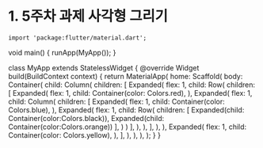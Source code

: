 # 1. 5주차 과제 사각형 그리기
  
    import 'package:flutter/material.dart';

  void main() {
    runApp(MyApp());
  }
  
  class MyApp extends StatelessWidget {
    @override
    Widget build(BuildContext context) {
      return MaterialApp(
        home: Scaffold(
          body: Container(
            child: Column(
              children: [
                Expanded(
                  flex: 1,
                  child: Row(
                    children: [
                      Expanded(
                        flex: 1,
                        child: Container(color: Colors.red),
                      ),
                      Expanded(
                        flex: 1,
                        child: Column(
                          children: [
                            Expanded(
                              flex: 1,
                              child: Container(color: Colors.blue),
                            ),
                            Expanded(
                              flex: 1,
                              child: Row(
                                children: [
                                  Expanded(child: Container(color:Colors.black)),
                                  Expanded(child: Container(color:Colors.orange))
                                ],
                              )
                            )
                          ],
                        ),
                      ),
                    ],
                  ),
                ),
                Expanded(
                  flex: 1,
                  child: Container(color: Colors.yellow),
                ),
              ],
            ),
          ),
        ),
      );
    }
  }
    
